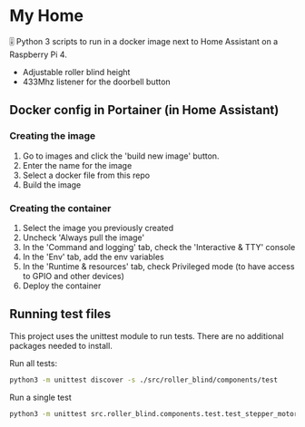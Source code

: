 # My Home

🎚 Python 3 scripts to run in a docker image next to Home Assistant on a Raspberry Pi 4.

- Adjustable roller blind height
- 433Mhz listener for the doorbell button

## Docker config in Portainer (in Home Assistant)

### Creating the image

1. Go to images and click the 'build new image' button.
1. Enter the name for the image
1. Select a docker file from this repo
1. Build the image

### Creating the container

1. Select the image you previously created
1. Uncheck 'Always pull the image'
1. In the 'Command and logging' tab, check the 'Interactive & TTY' console
1. In the 'Env' tab, add the env variables
1. In the 'Runtime & resources' tab, check Privileged mode (to have access to GPIO and other devices)
1. Deploy the container

## Running test files

This project uses the unittest module to run tests. There are no additional packages needed to install.

Run all tests:

```bash
python3 -m unittest discover -s ./src/roller_blind/components/test
```

Run a single test

```bash
python3 -m unittest src.roller_blind.components.test.test_stepper_motor
```
